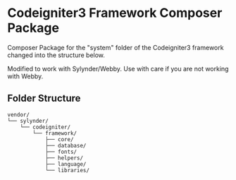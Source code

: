 # Codeigniter3 Framework Composer Package
Composer Package for the "system" folder of the Codeigniter3 framework changed into the structure below.

Modified to work with Sylynder/Webby. Use with care if you are not working with Webby.

## Folder Structure

```
vendor/
└── sylynder/
    └── codeigniter/
        └── framework/
            ├── core/
            ├── database/
            ├── fonts/
            ├── helpers/
            ├── language/
            └── libraries/

```
